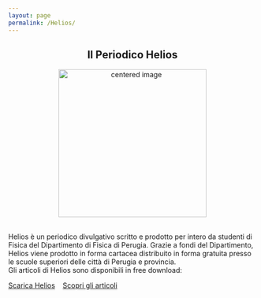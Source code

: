 ```yaml
---
layout: page
permalink: /Helios/
---
```


<center><h2><b>Il Periodico Helios </b></h2></center>

 <figure>
<center>
    <img src="/perugia/ImmaginiAbstract/helioslogo.png" alt="centered image" style="max-width:100%"
    height="300" width="300" class="responsive" >
</center>
</figure>

<section>

<br>
Helios è un periodico divulgativo scritto e prodotto per intero da studenti di Fisica del Dipartimento di Fisica di Perugia.
Grazie a fondi del Dipartimento, Helios viene prodotto in forma cartacea  distribuito in forma gratuita presso le scuole superiori delle città di Perugia e provincia.
<br>Gli articoli di Helios sono disponibili in free download:<br>

<a href="/perugia/Download">Scarica Helios</a>&nbsp; &nbsp;
<a href="/perugia/Articoli">Scopri gli articoli</a>

</section>
